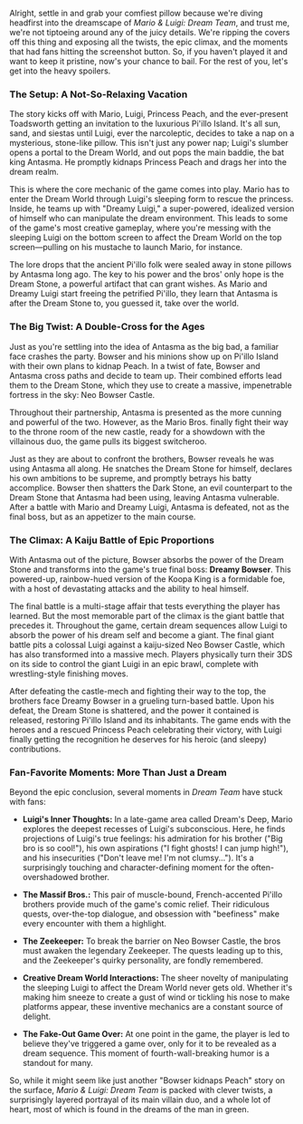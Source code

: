 Alright, settle in and grab your comfiest pillow because we're diving headfirst into the dreamscape of *Mario & Luigi: Dream Team*, and trust me, we're not tiptoeing around any of the juicy details. We're ripping the covers off this thing and exposing all the twists, the epic climax, and the moments that had fans hitting the screenshot button. So, if you haven't played it and want to keep it pristine, now's your chance to bail. For the rest of you, let's get into the heavy spoilers.

### The Setup: A Not-So-Relaxing Vacation

The story kicks off with Mario, Luigi, Princess Peach, and the ever-present Toadsworth getting an invitation to the luxurious Pi'illo Island. It's all sun, sand, and siestas until Luigi, ever the narcoleptic, decides to take a nap on a mysterious, stone-like pillow. This isn't just any power nap; Luigi's slumber opens a portal to the Dream World, and out pops the main baddie, the bat king Antasma. He promptly kidnaps Princess Peach and drags her into the dream realm.

This is where the core mechanic of the game comes into play. Mario has to enter the Dream World through Luigi's sleeping form to rescue the princess. Inside, he teams up with "Dreamy Luigi," a super-powered, idealized version of himself who can manipulate the dream environment. This leads to some of the game's most creative gameplay, where you're messing with the sleeping Luigi on the bottom screen to affect the Dream World on the top screen—pulling on his mustache to launch Mario, for instance.

The lore drops that the ancient Pi'illo folk were sealed away in stone pillows by Antasma long ago. The key to his power and the bros' only hope is the Dream Stone, a powerful artifact that can grant wishes. As Mario and Dreamy Luigi start freeing the petrified Pi'illo, they learn that Antasma is after the Dream Stone to, you guessed it, take over the world.

### The Big Twist: A Double-Cross for the Ages

Just as you're settling into the idea of Antasma as the big bad, a familiar face crashes the party. Bowser and his minions show up on Pi'illo Island with their own plans to kidnap Peach. In a twist of fate, Bowser and Antasma cross paths and decide to team up. Their combined efforts lead them to the Dream Stone, which they use to create a massive, impenetrable fortress in the sky: Neo Bowser Castle.

Throughout their partnership, Antasma is presented as the more cunning and powerful of the two. However, as the Mario Bros. finally fight their way to the throne room of the new castle, ready for a showdown with the villainous duo, the game pulls its biggest switcheroo.

Just as they are about to confront the brothers, Bowser reveals he was using Antasma all along. He snatches the Dream Stone for himself, declares his own ambitions to be supreme, and promptly betrays his batty accomplice. Bowser then shatters the Dark Stone, an evil counterpart to the Dream Stone that Antasma had been using, leaving Antasma vulnerable. After a battle with Mario and Dreamy Luigi, Antasma is defeated, not as the final boss, but as an appetizer to the main course.

### The Climax: A Kaiju Battle of Epic Proportions

With Antasma out of the picture, Bowser absorbs the power of the Dream Stone and transforms into the game's true final boss: **Dreamy Bowser**. This powered-up, rainbow-hued version of the Koopa King is a formidable foe, with a host of devastating attacks and the ability to heal himself.

The final battle is a multi-stage affair that tests everything the player has learned. But the most memorable part of the climax is the giant battle that precedes it. Throughout the game, certain dream sequences allow Luigi to absorb the power of his dream self and become a giant. The final giant battle pits a colossal Luigi against a kaiju-sized Neo Bowser Castle, which has also transformed into a massive mech. Players physically turn their 3DS on its side to control the giant Luigi in an epic brawl, complete with wrestling-style finishing moves.

After defeating the castle-mech and fighting their way to the top, the brothers face Dreamy Bowser in a grueling turn-based battle. Upon his defeat, the Dream Stone is shattered, and the power it contained is released, restoring Pi'illo Island and its inhabitants. The game ends with the heroes and a rescued Princess Peach celebrating their victory, with Luigi finally getting the recognition he deserves for his heroic (and sleepy) contributions.

### Fan-Favorite Moments: More Than Just a Dream

Beyond the epic conclusion, several moments in *Dream Team* have stuck with fans:

* **Luigi's Inner Thoughts:** In a late-game area called Dream's Deep, Mario explores the deepest recesses of Luigi's subconscious. Here, he finds projections of Luigi's true feelings: his admiration for his brother ("Big bro is so cool!"), his own aspirations ("I fight ghosts! I can jump high!"), and his insecurities ("Don't leave me! I'm not clumsy..."). It's a surprisingly touching and character-defining moment for the often-overshadowed brother.

* **The Massif Bros.:** This pair of muscle-bound, French-accented Pi'illo brothers provide much of the game's comic relief. Their ridiculous quests, over-the-top dialogue, and obsession with "beefiness" make every encounter with them a highlight.

* **The Zeekeeper:** To break the barrier on Neo Bowser Castle, the bros must awaken the legendary Zeekeeper. The quests leading up to this, and the Zeekeeper's quirky personality, are fondly remembered.

* **Creative Dream World Interactions:** The sheer novelty of manipulating the sleeping Luigi to affect the Dream World never gets old. Whether it's making him sneeze to create a gust of wind or tickling his nose to make platforms appear, these inventive mechanics are a constant source of delight.

* **The Fake-Out Game Over:** At one point in the game, the player is led to believe they've triggered a game over, only for it to be revealed as a dream sequence. This moment of fourth-wall-breaking humor is a standout for many.

So, while it might seem like just another "Bowser kidnaps Peach" story on the surface, *Mario & Luigi: Dream Team* is packed with clever twists, a surprisingly layered portrayal of its main villain duo, and a whole lot of heart, most of which is found in the dreams of the man in green.